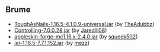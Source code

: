 ## Brume

- [ToughAsNails-1.16.5-4.1.0.9-universal.jar](https://www.curseforge.com/minecraft/https://www.curseforge.com/minecraft/mc-mods/tough-as-nails/files/) (by [TheAdubbz](https://www.curseforge.com/members//projects))
- [Controlling-7.0.0.28.jar](https://www.curseforge.com/minecraft/https://www.curseforge.com/minecraft/mc-mods/controlling/files/) (by [Jaredlll08](https://www.curseforge.com/members//projects))
- [appleskin-forge-mc1.16.x-2.4.0.jar](https://www.curseforge.com/minecraft/https://www.curseforge.com/minecraft/mc-mods/appleskin/files/) (by [squeek502](https://www.curseforge.com/members//projects))
- [jei-1.16.5-7.7.1.152.jar](https://www.curseforge.com/minecraft/https://www.curseforge.com/minecraft/mc-mods/jei/files/) (by [mezz](https://www.curseforge.com/members//projects))
